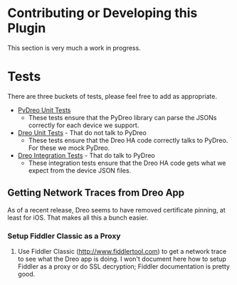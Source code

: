 # Contributing or Developing this Plugin

This section is very much a work in progress.

# Tests
There are three buckets of tests, please feel free to add as appropriate.
* [PyDreo Unit Tests](tests/pydreo/README.md)
    * These tests ensure that the PyDreo library can parse the JSONs correctly for each device we support.
* [Dreo Unit Tests](tests/dreo/README.md) - That do not talk to PyDreo
    * These tests ensure that the Dreo HA code correctly talks to PyDreo.  For these we mock PyDreo.
* [Dreo Integration Tests](tests/dreo/integrationtests/README.md) - That do talk to PyDreo
    * These integration tests ensure that the Dreo HA code gets what we expect from the device JSON files.

## Getting Network Traces from Dreo App
As of a recent release, Dreo seems to have removed certificate pinning, at least for iOS. That makes all this a bunch easier.

### Setup Fiddler Classic as a Proxy
1. Use Fiddler Classic (http://www.fiddlertool.com) to get a network trace to see what the Dreo app is doing. I won't document here how to setup Fiddler as a proxy or do SSL decryption; Fiddler documentation is pretty good.

